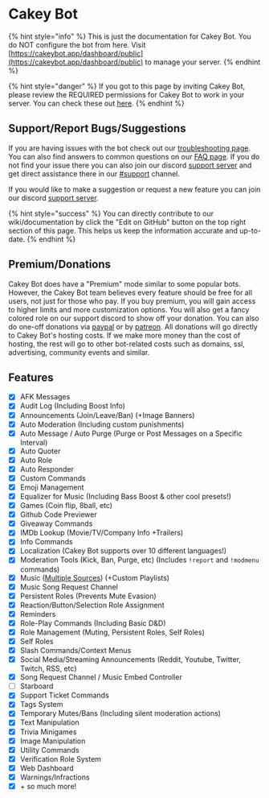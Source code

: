 # Cakey Bot

{% hint style="info" %}
This is just the documentation for Cakey Bot. You do NOT configure the bot from here. Visit [https://cakeybot.app/dashboard/public](https://cakeybot.app/dashboard/public) to manage your server.
{% endhint %}

{% hint style="danger" %}
If you got to this page by inviting Cakey Bot, please review the REQUIRED permissions for Cakey Bot to work in your server. You can check these out [here](setup/setup.md#inviting-cakey-bot).
{% endhint %}

## Support/Report Bugs/Suggestions

If you are having issues with the bot check out our [troubleshooting page](setup/troubleshooting.md). You can also find answers to common questions on our [FAQ page](https://cakeybot.app/faq.html). If you do not find your issue there you can also join our discord [support server](https://cakeybot.app/discord) and get direct assistance there in our [#support](https://discord.com/channels/408424043482447872/730159265209253908) channel.

If you would like to make a suggestion or request a new feature you can join our discord [support server](https://cakeybot.app/discord).

{% hint style="success" %}
You can directly contribute to our wiki/documentation by click the "Edit on GitHub" button on the top right section of this page. This helps us keep the information accurate and up-to-date.
{% endhint %}

## Premium/Donations

Cakey Bot does have a "Premium" mode similar to some popular bots. However, the Cakey Bot team believes every feature should be free for all users, not just for those who pay. If you buy premium, you will gain access to higher limits and more customization options. You will also get a fancy colored role on our support discord to show off your donation. You can also do one-off donations via [paypal](https://www.paypal.com/paypalme2/CakeCraftNetwork) or by [patreon](https://www.patreon.com/cakeybot). All donations will go directly to Cakey Bot's hosting costs. If we make more money than the cost of hosting, the rest will go to other bot-related costs such as domains, ssl, advertising, community events and similar.

## Features

* [x] AFK Messages
* [x] Audit Log (Including Boost Info)
* [x] Announcements (Join/Leave/Ban) (+Image Banners)
* [x] Auto Moderation (Including custom punishments)
* [x] Auto Message / Auto Purge (Purge or Post Messages on a Specific Interval)
* [x] Auto Quoter
* [x] Auto Role
* [x] Auto Responder
* [x] Custom Commands
* [x] Emoji Management
* [x] Equalizer for Music (Including Bass Boost & other cool presets!)
* [x] Games (Coin flip, 8ball, etc)
* [x] Github Code Previewer
* [x] Giveaway Commands
* [x] IMDb Lookup (Movie/TV/Company Info +Trailers)
* [x] Info Commands
* [x] Localization (Cakey Bot supports over 10 different languages!)
* [x] Moderation Tools (Kick, Ban, Purge, etc) (Includes `!report` and `!modmenu` commands)
* [x] Music ([Multiple Sources](music/supported-sources.md)) (+Custom Playlists)
* [x] Music Song Request Channel
* [x] Persistent Roles (Prevents Mute Evasion)
* [x] Reaction/Button/Selection Role Assignment
* [x] Reminders
* [x] Role-Play Commands (Including Basic D\&D)
* [x] Role Management (Muting, Persistent Roles, Self Roles)
* [x] Self Roles
* [x] Slash Commands/Context Menus
* [x] Social Media/Streaming Announcements (Reddit, Youtube, Twitter, Twitch, RSS, etc)
* [x] Song Request Channel / Music Embed Controller
* [ ] Starboard
* [x] Support Ticket Commands
* [x] Tags System
* [x] Temporary Mutes/Bans (Including silent moderation actions)
* [x] Text Manipulation
* [x] Trivia Minigames
* [x] Image Manipulation
* [x] Utility Commands
* [x] Verification Role System
* [x] Web Dashboard
* [x] Warnings/Infractions
* [x] \+ so much more!
